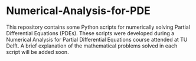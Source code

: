 # Numerical-Analysis-for-PDE
This repository contains some Python scripts for numerically solving Partial Differential Equations (PDEs). These scripts were developed during a Numerical Analysis for Partial Differential Equations course attended at TU Delft. A brief explanation of the mathematical problems solved in each script will be added soon.
